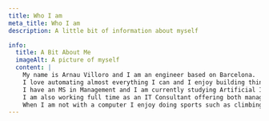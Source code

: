 ```yaml
---
title: Who I am
meta_title: Who I am
description: A little bit of information about myself

info:
  title: A Bit About Me
  imageAlt: A picture of myself
  content: |
    My name is Arnau Villoro and I am an engineer based on Barcelona.
    I love automating almost everything I can and I enjoy building things all by myself.
    I have an MS in Management and I am currently studying Artificial Intelligence.
    I am also working full time as an IT Consultant offering both managment and development services.
    When I am not with a computer I enjoy doing sports such as climbing and biking
---
```


